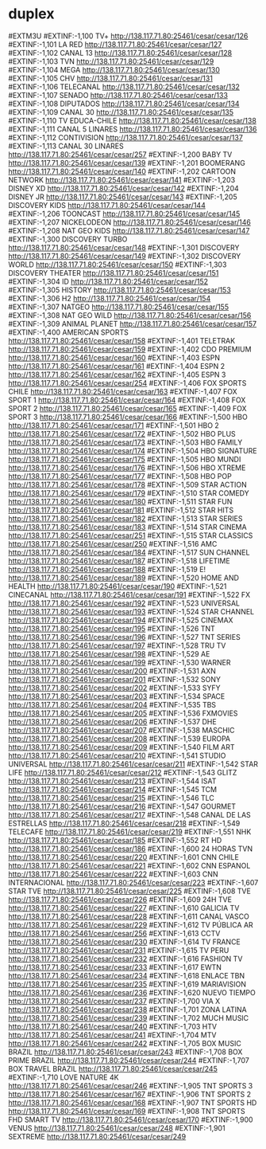 # duplex
#EXTM3U
#EXTINF:-1,100 TV+
http://138.117.71.80:25461/cesar/cesar/126
#EXTINF:-1,101 LA RED
http://138.117.71.80:25461/cesar/cesar/127
#EXTINF:-1,102 CANAL 13
http://138.117.71.80:25461/cesar/cesar/128
#EXTINF:-1,103 TVN
http://138.117.71.80:25461/cesar/cesar/129
#EXTINF:-1,104 MEGA
http://138.117.71.80:25461/cesar/cesar/130
#EXTINF:-1,105 CHV
http://138.117.71.80:25461/cesar/cesar/131
#EXTINF:-1,106 TELECANAL
http://138.117.71.80:25461/cesar/cesar/132
#EXTINF:-1,107 SENADO
http://138.117.71.80:25461/cesar/cesar/133
#EXTINF:-1,108 DIPUTADOS
http://138.117.71.80:25461/cesar/cesar/134
#EXTINF:-1,109 CANAL 30
http://138.117.71.80:25461/cesar/cesar/135
#EXTINF:-1,110 TV EDUCA-CHILE
http://138.117.71.80:25461/cesar/cesar/138
#EXTINF:-1,111 CANAL 5 LINARES
http://138.117.71.80:25461/cesar/cesar/136
#EXTINF:-1,112 CONTIVISION
http://138.117.71.80:25461/cesar/cesar/137
#EXTINF:-1,113 CANAL 30 LINARES
http://138.117.71.80:25461/cesar/cesar/257
#EXTINF:-1,200 BABY TV
http://138.117.71.80:25461/cesar/cesar/139
#EXTINF:-1,201 BOOMERANG
http://138.117.71.80:25461/cesar/cesar/140
#EXTINF:-1,202 CARTOON NETWORK
http://138.117.71.80:25461/cesar/cesar/141
#EXTINF:-1,203 DISNEY XD
http://138.117.71.80:25461/cesar/cesar/142
#EXTINF:-1,204 DISNEY JR
http://138.117.71.80:25461/cesar/cesar/143
#EXTINF:-1,205 DISCOVERY KIDS
http://138.117.71.80:25461/cesar/cesar/144
#EXTINF:-1,206 TOONCAST
http://138.117.71.80:25461/cesar/cesar/145
#EXTINF:-1,207 NICKELODEON
http://138.117.71.80:25461/cesar/cesar/146
#EXTINF:-1,208 NAT GEO KIDS
http://138.117.71.80:25461/cesar/cesar/147
#EXTINF:-1,300 DISCOVERY TURBO
http://138.117.71.80:25461/cesar/cesar/148
#EXTINF:-1,301 DISCOVERY
http://138.117.71.80:25461/cesar/cesar/149
#EXTINF:-1,302 DISCOVERY WORLD
http://138.117.71.80:25461/cesar/cesar/150
#EXTINF:-1,303 DISCOVERY THEATER
http://138.117.71.80:25461/cesar/cesar/151
#EXTINF:-1,304 ID
http://138.117.71.80:25461/cesar/cesar/152
#EXTINF:-1,305 HISTORY
http://138.117.71.80:25461/cesar/cesar/153
#EXTINF:-1,306 H2
http://138.117.71.80:25461/cesar/cesar/154
#EXTINF:-1,307 NATGEO
http://138.117.71.80:25461/cesar/cesar/155
#EXTINF:-1,308 NAT GEO WILD
http://138.117.71.80:25461/cesar/cesar/156
#EXTINF:-1,309 ANIMAL PLANET
http://138.117.71.80:25461/cesar/cesar/157
#EXTINF:-1,400 AMERICAN SPORTS
http://138.117.71.80:25461/cesar/cesar/158
#EXTINF:-1,401 TELETRAK
http://138.117.71.80:25461/cesar/cesar/159
#EXTINF:-1,402 CDO PREMIUM
http://138.117.71.80:25461/cesar/cesar/160
#EXTINF:-1,403 ESPN
http://138.117.71.80:25461/cesar/cesar/161
#EXTINF:-1,404 ESPN 2
http://138.117.71.80:25461/cesar/cesar/162
#EXTINF:-1,405 ESPN 3
http://138.117.71.80:25461/cesar/cesar/254
#EXTINF:-1,406 FOX SPORTS CHILE
http://138.117.71.80:25461/cesar/cesar/163
#EXTINF:-1,407 FOX SPORT 1
http://138.117.71.80:25461/cesar/cesar/164
#EXTINF:-1,408 FOX SPORT 2
http://138.117.71.80:25461/cesar/cesar/165
#EXTINF:-1,409 FOX SPORT 3
http://138.117.71.80:25461/cesar/cesar/166
#EXTINF:-1,500 HBO
http://138.117.71.80:25461/cesar/cesar/171
#EXTINF:-1,501 HBO 2
http://138.117.71.80:25461/cesar/cesar/172
#EXTINF:-1,502 HBO PLUS
http://138.117.71.80:25461/cesar/cesar/173
#EXTINF:-1,503 HBO FAMILY
http://138.117.71.80:25461/cesar/cesar/174
#EXTINF:-1,504 HBO SIGNATURE
http://138.117.71.80:25461/cesar/cesar/175
#EXTINF:-1,505 HBO MUNDI
http://138.117.71.80:25461/cesar/cesar/176
#EXTINF:-1,506 HBO XTREME
http://138.117.71.80:25461/cesar/cesar/177
#EXTINF:-1,508 HBO POP
http://138.117.71.80:25461/cesar/cesar/178
#EXTINF:-1,509 STAR ACTION
http://138.117.71.80:25461/cesar/cesar/179
#EXTINF:-1,510 STAR COMEDY
http://138.117.71.80:25461/cesar/cesar/180
#EXTINF:-1,511 STAR FUN
http://138.117.71.80:25461/cesar/cesar/181
#EXTINF:-1,512 STAR HITS
http://138.117.71.80:25461/cesar/cesar/182
#EXTINF:-1,513 STAR SERIES
http://138.117.71.80:25461/cesar/cesar/183
#EXTINF:-1,514 STAR CINEMA
http://138.117.71.80:25461/cesar/cesar/251
#EXTINF:-1,515 STAR CLASSICS
http://138.117.71.80:25461/cesar/cesar/250
#EXTINF:-1,516 AMC
http://138.117.71.80:25461/cesar/cesar/184
#EXTINF:-1,517 SUN CHANNEL
http://138.117.71.80:25461/cesar/cesar/187
#EXTINF:-1,518 LIFETIME
http://138.117.71.80:25461/cesar/cesar/188
#EXTINF:-1,519 E!
http://138.117.71.80:25461/cesar/cesar/189
#EXTINF:-1,520 HOME AND HEALTH
http://138.117.71.80:25461/cesar/cesar/190
#EXTINF:-1,521 CINECANAL
http://138.117.71.80:25461/cesar/cesar/191
#EXTINF:-1,522 FX
http://138.117.71.80:25461/cesar/cesar/192
#EXTINF:-1,523 UNIVERSAL
http://138.117.71.80:25461/cesar/cesar/193
#EXTINF:-1,524 STAR CHANNEL
http://138.117.71.80:25461/cesar/cesar/194
#EXTINF:-1,525 CINEMAX
http://138.117.71.80:25461/cesar/cesar/195
#EXTINF:-1,526 TNT
http://138.117.71.80:25461/cesar/cesar/196
#EXTINF:-1,527 TNT SERIES
http://138.117.71.80:25461/cesar/cesar/197
#EXTINF:-1,528 TRU TV
http://138.117.71.80:25461/cesar/cesar/198
#EXTINF:-1,529 AE
http://138.117.71.80:25461/cesar/cesar/199
#EXTINF:-1,530 WARNER
http://138.117.71.80:25461/cesar/cesar/200
#EXTINF:-1,531 AXN
http://138.117.71.80:25461/cesar/cesar/201
#EXTINF:-1,532 SONY
http://138.117.71.80:25461/cesar/cesar/202
#EXTINF:-1,533 SYFY
http://138.117.71.80:25461/cesar/cesar/203
#EXTINF:-1,534 SPACE
http://138.117.71.80:25461/cesar/cesar/204
#EXTINF:-1,535 TBS
http://138.117.71.80:25461/cesar/cesar/205
#EXTINF:-1,536 FXMOVIES
http://138.117.71.80:25461/cesar/cesar/206
#EXTINF:-1,537 DHE
http://138.117.71.80:25461/cesar/cesar/207
#EXTINF:-1,538 MASCHIC
http://138.117.71.80:25461/cesar/cesar/208
#EXTINF:-1,539 EUROPA
http://138.117.71.80:25461/cesar/cesar/209
#EXTINF:-1,540 FILM ART
http://138.117.71.80:25461/cesar/cesar/210
#EXTINF:-1,541 STUDIO UNIVERSAL
http://138.117.71.80:25461/cesar/cesar/211
#EXTINF:-1,542 STAR LIFE
http://138.117.71.80:25461/cesar/cesar/212
#EXTINF:-1,543 GLITZ
http://138.117.71.80:25461/cesar/cesar/213
#EXTINF:-1,544 ISAT
http://138.117.71.80:25461/cesar/cesar/214
#EXTINF:-1,545 TCM
http://138.117.71.80:25461/cesar/cesar/215
#EXTINF:-1,546 TLC
http://138.117.71.80:25461/cesar/cesar/216
#EXTINF:-1,547 GOURMET
http://138.117.71.80:25461/cesar/cesar/217
#EXTINF:-1,548 CANAL DE LAS ESTRELLAS
http://138.117.71.80:25461/cesar/cesar/218
#EXTINF:-1,549 TELECAFE
http://138.117.71.80:25461/cesar/cesar/219
#EXTINF:-1,551 NHK
http://138.117.71.80:25461/cesar/cesar/185
#EXTINF:-1,552 RT HD
http://138.117.71.80:25461/cesar/cesar/186
#EXTINF:-1,600 24 HORAS TVN
http://138.117.71.80:25461/cesar/cesar/220
#EXTINF:-1,601 CNN CHILE
http://138.117.71.80:25461/cesar/cesar/221
#EXTINF:-1,602 CNN ESPANOL
http://138.117.71.80:25461/cesar/cesar/222
#EXTINF:-1,603 CNN INTERNACIONAL
http://138.117.71.80:25461/cesar/cesar/223
#EXTINF:-1,607 STAR TVE
http://138.117.71.80:25461/cesar/cesar/225
#EXTINF:-1,608 TVE
http://138.117.71.80:25461/cesar/cesar/226
#EXTINF:-1,609 24H TVE
http://138.117.71.80:25461/cesar/cesar/227
#EXTINF:-1,610 GALICIA TV
http://138.117.71.80:25461/cesar/cesar/228
#EXTINF:-1,611 CANAL VASCO
http://138.117.71.80:25461/cesar/cesar/229
#EXTINF:-1,612 TV PÚBLICA AR
http://138.117.71.80:25461/cesar/cesar/256
#EXTINF:-1,613 CCTV
http://138.117.71.80:25461/cesar/cesar/230
#EXTINF:-1,614 TV FRANCE
http://138.117.71.80:25461/cesar/cesar/231
#EXTINF:-1,615 TV PERU
http://138.117.71.80:25461/cesar/cesar/232
#EXTINF:-1,616 FASHION TV
http://138.117.71.80:25461/cesar/cesar/233
#EXTINF:-1,617 EWTN
http://138.117.71.80:25461/cesar/cesar/234
#EXTINF:-1,618 ENLACE TBN
http://138.117.71.80:25461/cesar/cesar/235
#EXTINF:-1,619 MARIAVISION
http://138.117.71.80:25461/cesar/cesar/236
#EXTINF:-1,620 NUEVO TIEMPO
http://138.117.71.80:25461/cesar/cesar/237
#EXTINF:-1,700 VIA X
http://138.117.71.80:25461/cesar/cesar/238
#EXTINF:-1,701 ZONA LATINA
http://138.117.71.80:25461/cesar/cesar/239
#EXTINF:-1,702 MUCH MUSIC
http://138.117.71.80:25461/cesar/cesar/240
#EXTINF:-1,703 HTV
http://138.117.71.80:25461/cesar/cesar/241
#EXTINF:-1,704 MTV
http://138.117.71.80:25461/cesar/cesar/242
#EXTINF:-1,705 BOX MUSIC BRAZIL
http://138.117.71.80:25461/cesar/cesar/243
#EXTINF:-1,708 BOX PRIME BRAZIL
http://138.117.71.80:25461/cesar/cesar/244
#EXTINF:-1,707 BOX TRAVEL BRAZIL
http://138.117.71.80:25461/cesar/cesar/245
#EXTINF:-1,710 LOVE NATURE 4K
http://138.117.71.80:25461/cesar/cesar/246
#EXTINF:-1,905 TNT SPORTS 3
http://138.117.71.80:25461/cesar/cesar/167
#EXTINF:-1,906 TNT SPORTS 2 
http://138.117.71.80:25461/cesar/cesar/168
#EXTINF:-1,907 TNT SPORTS HD
http://138.117.71.80:25461/cesar/cesar/169
#EXTINF:-1,908 TNT SPORTS FHD SMART TV
http://138.117.71.80:25461/cesar/cesar/170
#EXTINF:-1,900 VENUS
http://138.117.71.80:25461/cesar/cesar/248
#EXTINF:-1,901 SEXTREME
http://138.117.71.80:25461/cesar/cesar/249
